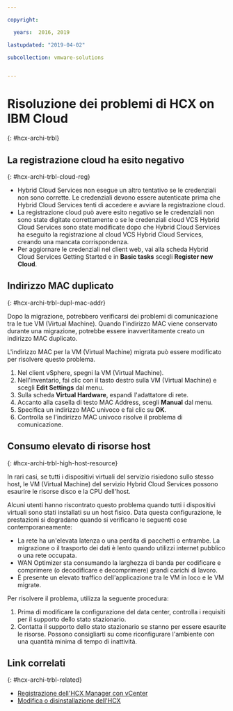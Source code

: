 ```yaml
---

copyright:

  years:  2016, 2019

lastupdated: "2019-04-02"

subcollection: vmware-solutions


---
```

# Risoluzione dei problemi di HCX on IBM Cloud
{: #hcx-archi-trbl}

## La registrazione cloud ha esito negativo
{: #hcx-archi-trbl-cloud-reg}

* Hybrid Cloud Services non esegue un altro tentativo se le credenziali non sono corrette. Le credenziali devono essere autenticate prima che Hybrid Cloud Services tenti di accedere e avviare la registrazione cloud.
* La registrazione cloud può avere esito negativo se le credenziali non sono state digitate correttamente o se le credenziali cloud VCS Hybrid Cloud Services sono state modificate dopo che Hybrid Cloud Services ha eseguito la registrazione al cloud VCS Hybrid Cloud Services, creando una mancata corrispondenza. 
* Per aggiornare le credenziali nel client web, vai alla scheda Hybrid Cloud Services Getting Started e in **Basic tasks** scegli **Register new Cloud**.

## Indirizzo MAC duplicato
{: #hcx-archi-trbl-dupl-mac-addr}

Dopo la migrazione, potrebbero verificarsi dei problemi di comunicazione tra le tue VM (Virtual Machine). Quando l'indirizzo MAC viene conservato durante una migrazione, potrebbe essere inavvertitamente creato un indirizzo MAC duplicato.

L'indirizzo MAC per la VM (Virtual Machine) migrata può essere modificato per risolvere questo problema.

1. Nel client vSphere, spegni la VM (Virtual Machine).
2. Nell'inventario, fai clic con il tasto destro sulla VM (Virtual Machine) e scegli **Edit Settings** dal menu.
3. Sulla scheda **Virtual Hardware**, espandi l'adattatore di rete.
4. Accanto alla casella di testo MAC Address, scegli **Manual** dal menu.
5. Specifica un indirizzo MAC univoco e fai clic su **OK**.
6. Controlla se l'indirizzo MAC univoco risolve il problema di comunicazione.

## Consumo elevato di risorse host
{: #hcx-archi-trbl-high-host-resource}

In rari casi, se tutti i dispositivi virtuali del servizio risiedono sullo stesso host, le VM (Virtual Machine) del servizio Hybrid Cloud Services possono esaurire le risorse disco e la CPU dell'host.

Alcuni utenti hanno riscontrato questo problema quando tutti i dispositivi virtuali sono stati installati su un host fisico. Data questa configurazione, le prestazioni si degradano quando si verificano le seguenti cose contemporaneamente:
* La rete ha un'elevata latenza o una perdita di pacchetti o entrambe. La migrazione o il trasporto dei dati è lento quando utilizzi internet pubblico o una rete occupata.
* WAN Optimizer sta consumando la larghezza di banda per codificare e comprimere (o decodificare e decomprimere) grandi carichi di lavoro.
* È presente un elevato traffico dell'applicazione tra le VM in loco e le VM migrate.

Per risolvere il problema, utilizza la seguente procedura:

1. Prima di modificare la configurazione del data center, controlla i requisiti per il supporto dello stato stazionario.
2. Contatta il supporto dello stato stazionario se stanno per essere esaurite le risorse. Possono consigliarti su come riconfigurare l'ambiente con una quantità minima di tempo di inattività.

## Link correlati
{: #hcx-archi-trbl-related}

* [Registrazione dell'HCX Manager con vCenter](/docs/services/vmwaresolutions/archiref/hcx-archi?topic=vmware-solutions-hcx-archi-reg-vcenter)
* [Modifica o disinstallazione dell'HCX](/docs/services/vmwaresolutions/archiref/hcx-archi?topic=vmware-solutions-hcx-archi-mod-uninstall)
